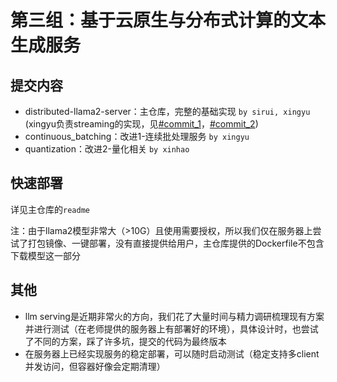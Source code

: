 # 第三组：基于云原生与分布式计算的文本生成服务

## 提交内容
* distributed-llama2-server：主仓库，完整的基础实现 `by sirui, xingyu` (xingyu负责streaming的实现，见[#commit_1](https://github.com/Siritao/distributed-llama2-server/commit/edf36c0d6530c5c40d763eff7252375c2106fc46)，[#commit_2](https://github.com/Siritao/distributed-llama2-server/commit/9c5f95aa9a7c481ed58d27408fc60b947dc93cf1))
* continuous_batching：改进1-连续批处理服务 `by xingyu`
* quantization：改进2-量化相关 `by xinhao`

## 快速部署
详见主仓库的`readme`

注：由于llama2模型非常大（>10G）且使用需要授权，所以我们仅在服务器上尝试了打包镜像、一键部署，没有直接提供给用户，主仓库提供的Dockerfile不包含下载模型这一部分

## 其他
* llm serving是近期非常火的方向，我们花了大量时间与精力调研梳理现有方案并进行测试（在老师提供的服务器上有部署好的环境），具体设计时，也尝试了不同的方案，踩了许多坑，提交的代码为最终版本
* 在服务器上已经实现服务的稳定部署，可以随时启动测试（稳定支持多client并发访问，但容器好像会定期清理）